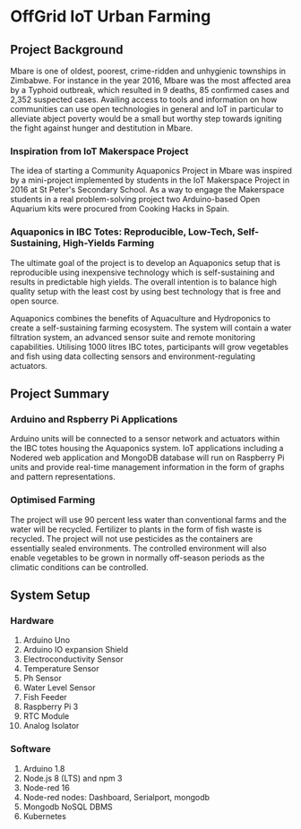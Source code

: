 # OffGrid IoT Urban Farming

## Project Background

Mbare is one of oldest, poorest, crime-ridden and unhygienic townships in Zimbabwe. For instance in the year 2016, Mbare was the most affected area by a Typhoid outbreak, which resulted in 9 deaths, 85 confirmed cases and 2,352 suspected cases. Availing access to tools and information on how communities can use open technologies in general and IoT in particular to alleviate abject poverty would be a small but worthy step towards igniting the fight against hunger and destitution in Mbare.

### Inspiration from IoT Makerspace Project
The idea of starting a Community Aquaponics Project in Mbare was inspired by a mini-project implemented by students in the IoT Makerspace Project in 2016 at St Peter's Secondary School. As a way to engage the Makerspace students in a real problem-solving project two Arduino-based Open Aquarium kits were procured from Cooking Hacks in Spain. 

### Aquaponics in IBC Totes: Reproducible, Low-Tech, Self-Sustaining, High-Yields Farming

The ultimate goal of the project is to develop an Aquaponics setup that is reproducible using inexpensive technology which is self-sustaining and results in predictable high yields. The overall intention is to balance high quality setup with the least cost by using best technology that is free and open source. 

Aquaponics combines the benefits of Aquaculture and Hydroponics to create a self-sustaining farming ecosystem. The system will contain a water filtration system, an advanced sensor suite and remote monitoring capabilities. Utilising 1000 litres IBC totes, participants will grow vegetables and fish using data collecting sensors and environment-regulating actuators. 

## Project Summary

### Arduino and Rspberry Pi Applications
Arduino units will be connected to a sensor network and actuators within the IBC totes housing the Aquaponics system. IoT applications including a Nodered web application and MongoDB database will run on Raspberry Pi units and provide real-time management information in the form of graphs and pattern representations.

### Optimised Farming
The project will use 90 percent less water than conventional farms and the water will be recycled. Fertilizer to plants in the form of fish waste is recycled. The project will not use pesticides as the containers are essentially sealed environments. The controlled environment will also enable vegetables to be grown in normally off-season periods as the climatic conditions can be controlled. 

## System Setup


### Hardware
1. Arduino Uno 
2. Arduino IO expansion Shield
3. Electroconductivity Sensor
4. Temperature Sensor
5. Ph Sensor
6. Water Level Sensor
7. Fish Feeder 
8. Raspberry Pi 3
9. RTC Module
10. Analog Isolator


### Software
1. Arduino 1.8
2. Node.js 8 (LTS) and npm 3
3. Node-red 16
4. Node-red nodes: Dashboard, Serialport, mongodb
5. Mongodb NoSQL DBMS
6. Kubernetes

